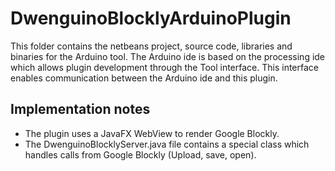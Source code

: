 # DwenguinoBlocklyArduinoPlugin

This folder contains the netbeans project, source code, libraries and binaries for the Arduino tool.
The Arduino ide is based on the processing ide which allows plugin development through the Tool interface. This interface enables communication between the Arduino ide and this plugin.


## Implementation notes

* The plugin uses a JavaFX WebView to render Google Blockly.
* The DwenguinoBlocklyServer.java file contains a special class which handles calls from Google Blockly (Upload, save, open).
